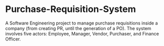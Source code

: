 # Purchase-Requisition-System
A Software Engineering project to manage purchase requisitions inside a company (from creating PR, until the generation of a PO). The system involves five actors: Employee, Manager, Vendor, Purchaser, and Finance Officer. 
